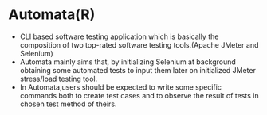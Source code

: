 # Automata(R)

* CLI based software testing application which is basically the composition of two top-rated software testing tools.(Apache JMeter and Selenium)
* Automata mainly aims that, by initializing Selenium at background obtaining some automated tests to input them later on initialized JMeter stress/load testing tool.
* In Automata,users should be expected to write some specific commands both to create test cases and to observe the result of tests in chosen test method of theirs.
